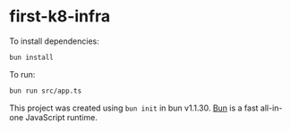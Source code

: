 # first-k8-infra

To install dependencies:

```bash
bun install
```

To run:

```bash
bun run src/app.ts
```

This project was created using `bun init` in bun v1.1.30. [Bun](https://bun.sh) is a fast all-in-one JavaScript runtime.
